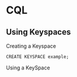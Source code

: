 CQL
===

## Using Keyspaces

Creating a Keyspace
```cql
CREATE KEYSPACE example;
```

Using a KeySpace